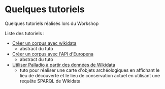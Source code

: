 # Quelques tutoriels

Quelques tutoriels réalisés lors du Workshop

Liste des tutoriels :

* [Créer un corpus avec wikidata](tutoriel_creer_corpus_avec_wikidata.md)
  * abstract du tuto
* [Créer un corpus avec l'API d'Europena](tutoriel_creer_corpus_avec_api_Europeana.md)
    * abstract du tuto
* [Utiliser Palladio à partir des données de Wikidata](tutoriel_utiliser_palladio_avec_wikidata.md)
  * tuto pour réaliser une carte d'objets archéologiques en affichant le lieu de découverte et le lieu de conservation actuel en utilisant une requête SPARQL de Wikidata
